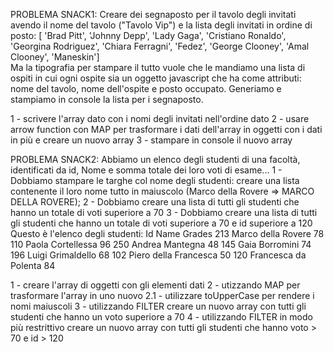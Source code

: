 PROBLEMA SNACK1: Creare dei segnaposto per il tavolo degli invitati avendo il nome del tavolo ("Tavolo Vip") e la lista degli invitati in ordine di posto:
[ 'Brad Pitt', 'Johnny Depp', 'Lady Gaga', 'Cristiano Ronaldo', 'Georgina Rodriguez', 'Chiara Ferragni', 'Fedez', 'George Clooney', 'Amal Clooney', 'Maneskin']  
Ma la tipografia per stampare il tutto vuole che le mandiamo una lista di ospiti in cui ogni ospite sia un oggetto javascript che ha come attributi: nome del tavolo, nome dell'ospite e posto occupato.
Generiamo e stampiamo in console la lista per i segnaposto.

1 - scrivere l'array dato con i nomi degli invitati nell'ordine dato
2 - usare arrow function con MAP per trasformare i dati dell'array in oggetti con i dati in più e creare un nuovo array
3 - stampare in console il nuovo array

PROBLEMA SNACK2: Abbiamo un elenco degli studenti di una facoltà, identificati da id, Nome e somma totale dei loro voti di esame...
1 - Dobbiamo stampare le targhe col nome degli studenti: creare una lista contenente il loro nome tutto in maiuscolo (Marco della Rovere => MARCO DELLA ROVERE);
2 - Dobbiamo creare una lista di tutti gli studenti che hanno un totale di voti superiore a 70
3 - Dobbiamo creare una lista di tutti gli studenti che hanno un totale di voti superiore a 70 e id superiore a 120
Questo è l'elenco degli studenti:
Id  Name                Grades
213 Marco della Rovere      78
110 Paola Cortellessa       96
250 Andrea Mantegna 	    48
145 Gaia Borromini          74
196 Luigi Grimaldello 	    68
102 Piero della Francesca   50
120 Francesca da Polenta    84

1 - creare l'array di oggetti con gli elementi dati
2 - utizzando MAP per trasformare l'array in uno nuovo
    2.1 - utilizzare toUpperCase per rendere i nomi maiuscoli
3 - utilizzando FILTER creare un nuovo array con tutti gli studenti che hanno un voto superiore a 70
4 - utilizzando FILTER in modo più restrittivo creare un nuovo array con tutti gli studenti che hanno voto > 70 e id > 120
